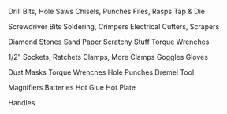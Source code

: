 Drill Bits, Hole Saws
Chisels, Punches
Files, Rasps
Tap & Die 

Screwdriver Bits
Soldering, Crimpers
Electrical
Cutters, Scrapers

Diamond Stones
Sand Paper 
Scratchy Stuff
Torque Wrenches

1/2" Sockets, Ratchets
Clamps, More Clamps
Goggles
Gloves


Dust Masks
Torque Wrenches
Hole Punches
Dremel Tool

Magnifiers
Batteries
Hot Glue
Hot Plate

Handles





